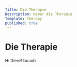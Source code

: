```yaml
---
Title: Die Therapie
Description: Ueber die Therapie
Template: therapy
published: true
---
```


# Die Therapie

Hi there! buuuh
